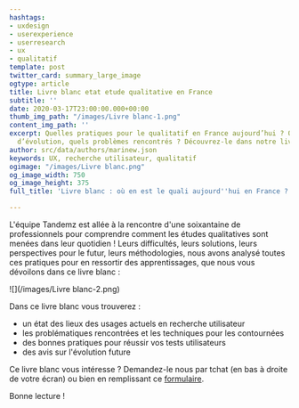 ```yaml
---
hashtags:
- uxdesign
- userexperience
- userresearch
- ux
- qualitatif
template: post
twitter_card: summary_large_image
ogtype: article
title: Livre blanc etat etude qualitative en France
subtitle: ''
date: 2020-03-17T23:00:00.000+00:00
thumb_img_path: "/images/Livre blanc-1.png"
content_img_path: ''
excerpt: Quelles pratiques pour le qualitatif en France aujourd’hui ? Quelles perspectives
  d’évolution, quels problèmes rencontrés ? Découvrez-le dans notre livre blanc
author: src/data/authors/marinew.json
keywords: UX, recherche utilisateur, qualitatif
ogimage: "/images/Livre blanc.png"
og_image_width: 750
og_image_height: 375
full_title: 'Livre blanc : où en est le quali aujourd''hui en France ?'

---
```

L'équipe Tandemz est allée à la rencontre d'une soixantaine de professionnels pour comprendre comment les études qualitatives sont menées dans leur quotidien ! Leurs difficultés, leurs solutions, leurs perspectives pour le futur, leurs méthodologies, nous avons analysé toutes ces pratiques pour en ressortir des apprentissages, que nous vous dévoilons dans ce livre blanc :

![](/images/Livre blanc-2.png)

Dans ce livre blanc vous trouverez :

* un état des lieux des usages actuels en recherche utilisateur
* les problématiques rencontrées et les techniques pour les contournées
* des bonnes pratiques pour réussir vos tests utilisateurs
* des avis sur l'évolution future

Ce livre blanc vous intéresse ? Demandez-le nous par tchat (en bas à droite de votre écran) ou bien en remplissant ce [formulaire](https://www.tandemz.io/contact/ "Formulaire de contact").

Bonne lecture !

